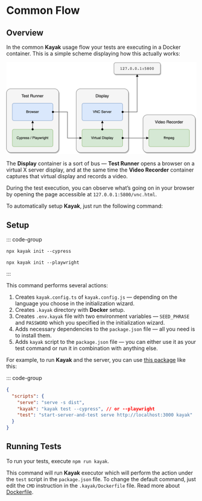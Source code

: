 # Common Flow

## Overview

In the common **Kayak** usage flow your tests are executing in a Docker container.
This is a simple scheme displaying how this actually works:

![](/images/diagram.png)

The **Display** container is a sort of bus — **Test Runner** opens a browser on a virtual X server display, and at the same time the **Video Recorder** container captures that virtual display and records a video.

During the test execution, you can observe what’s going on in your browser by opening the page accessible at `127.0.0.1:5800/vnc.html`.

To automatically setup **Kayak**, just run the following command:

## Setup

::: code-group
```shell [Cypress]
npx kayak init --cypress
```

```shell [Playwright]
npx kayak init --playwright
```
:::

This command performs several actions:

1. Creates `kayak.config.ts` of `kayak.config.js` — depending on the language you choose in the initialization wizard.
2. Creates `.kayak` directory with **Docker** setup.
3. Creates `.env.kayak` file with two environment variables — `SEED_PHRASE` and `PASSWORD` which you specified in the initialization wizard.
4. Adds necessary dependencies to the `package.json` file — all you need is to install them.
5. Adds `kayak` script to the `package.json` file — you can either use it as your test command or run it in combination with anything else.

For example, to run **Kayak** and the server, you can use [this package](https://www.npmjs.com/package/start-server-and-test) like this:

::: code-group
```json [package.json]
{
  "scripts": {
    "serve": "serve -s dist",
    "kayak": "kayak test --cypress", // or --playwright
    "test": "start-server-and-test serve http://localhost:3000 kayak"
  }
}
```

## Running Tests

To run your tests, execute `npm run kayak`.

This command will run **Kayak** executor which will perform the action under the `test` script in the `package.json` file.
To change the default command, just edit the `CMD` instruction in the `.kayak/Dockerfile` file. Read more about [Dockerfile](/guide/common/dockerfile).
